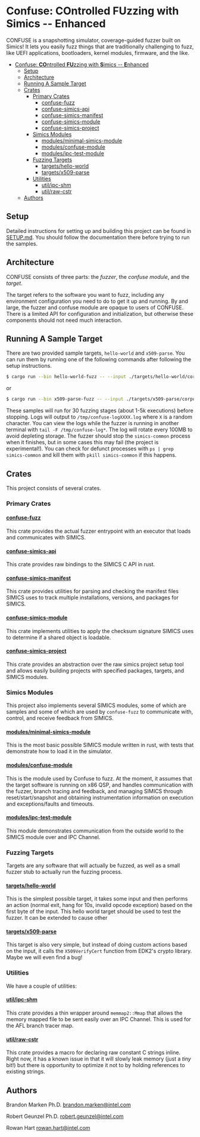 # Confuse: **CO**ntrolled **FU**zzing with **S**imics -- **E**nhanced

CONFUSE is a snapshotting simulator, coverage-guided fuzzer built on Simics! It lets you
easily fuzz things that are traditionally challenging to fuzz, like UEFI applications,
bootloaders, kernel modules, firmware, and the like.

- [Confuse: **CO**ntrolled **FU**zzing with **S**imics -- **E**nhanced](#confuse-controlled-fuzzing-with-simics----enhanced)
  - [Setup](#setup)
  - [Architecture](#architecture)
  - [Running A Sample Target](#running-a-sample-target)
  - [Crates](#crates)
    - [Primary Crates](#primary-crates)
      - [confuse-fuzz](#confuse-fuzz)
      - [confuse-simics-api](#confuse-simics-api)
      - [confuse-simics-manifest](#confuse-simics-manifest)
      - [confuse-simics-module](#confuse-simics-module)
      - [confuse-simics-project](#confuse-simics-project)
    - [Simics Modules](#simics-modules)
      - [modules/minimal-simics-module](#modulesminimal-simics-module)
      - [modules/confuse-module](#modulesconfuse-module)
      - [modules/ipc-test-module](#modulesipc-test-module)
    - [Fuzzing Targets](#fuzzing-targets)
      - [targets/hello-world](#targetshello-world)
      - [targets/x509-parse](#targetsx509-parse)
    - [Utilities](#utilities)
      - [util/ipc-shm](#utilipc-shm)
      - [util/raw-cstr](#utilraw-cstr)
  - [Authors](#authors)



## Setup

Detailed instructions for setting up and building this project can be found in
[SETUP.md](./docs/SETUP.md). You should follow the documentation there before trying
to run the samples.

## Architecture

CONFUSE consists of three parts: the *fuzzer*, the *confuse module*, and the *target*.

The target refers to the software you want to fuzz, including any environment
configuration you need to do to get it up and running. By and large, the fuzzer and
confuse module are opaque to users of CONFUSE. There is a limited API for configuration
and initialization, but otherwise these components should not need much interaction.

## Running A Sample Target

There are two provided sample targets, `hello-world` and `x509-parse`. You can run them
by running one of the following commands after following the setup instructions.

```sh
$ cargo run --bin hello-world-fuzz -- --input ./targets/hello-world/corpus --log-level TRACE --cycles 30
```

or

```sh
$ cargo run --bin x509-parse-fuzz -- --input ./targets/x509-parse/corpus --log-level TRACE --cycles 30
```

These samples will run for 30 fuzzing stages (about 1-5k executions) before stopping.
Logs will output to `/tmp/confuse-logXXXX.log` where `X` is a random character. You can
view the logs while the fuzzer is running in another
terminal with `tail -F /tmp/confuse-log*`. The log will rotate every 100MB to avoid
depleting storage. The fuzzer should stop the `simics-common` process when it finishes,
but in some cases this may fail (the project is experimental!). You can check for
defunct processes with `ps | grep simics-common` and kill them with
`pkill simics-common` if this happens.

## Crates

This project consists of several crates.

### Primary Crates

#### [confuse-fuzz](./confuse-fuzz/)

This crate provides the actual fuzzer entrypoint with an executor that loads and
communicates with SIMICS.

#### [confuse-simics-api](./confuse-simics-api/)

This crate provides raw bindings to the SIMICS C API in rust.

#### [confuse-simics-manifest](./confuse-simics-manifest/)

This crate provides utilities for parsing and checking the manifest files SIMICS uses
to track multiple installations, versions, and packages for SIMICS.

#### [confuse-simics-module](./confuse-simics-module)

This crate implements utilities to apply the checksum signature SIMICS uses to determine
if a shared object is loadable.

#### [confuse-simics-project](./confuse-simics-project/)

This crate provides an abstraction over the raw simics project setup tool and allows
easily building projects with specified packages, targets, and SIMICS modules.

### Simics Modules

This project also implements several SIMICS modules, some of which are samples and some
of which are used by `confuse-fuzz` to communicate with, control, and receive feedback
from SIMICS.

#### [modules/minimal-simics-module](./modules/minimal-simics-module/)

This is the most basic possible SIMICS module written in rust, with tests that
demonstrate how to load it in the simulator.

#### [modules/confuse-module](./modules/confuse-module/)

This is the module used by Confuse to fuzz. At the moment, it assumes that the target
software is running on x86 QSP, and handles communication with the fuzzer, branch
tracing and feedback, and managing SIMICS through reset/start/snapshot and obtaining
instrumentation information on execution and exceptions/faults and timeouts.

#### [modules/ipc-test-module](./modules/ipc-test-module/)

This module demonstrates communication from the outside world to the SIMICS module over
and IPC Channel.

### Fuzzing Targets

Targets are any software that will actually be fuzzed, as well as a small fuzzer stub
to actually run the fuzzing process.

#### [targets/hello-world](./targets/hello-world/)

This is the simplest possible target, it takes some input and then performs an action
(normal exit, hang for 10s, invalid opcode exception) based on the first byte of the
input. This hello world target should be used to test the fuzzer. It can be extended
to cause other 

#### [targets/x509-parse](./targets/x509-parse/)

This target is also very simple, but instead of doing custom actions based on the
input, it calls the `X509VerifyCert` function from EDK2's crypto library. Maybe
we will even find a bug!

### Utilities

We have a couple of utilities:

#### [util/ipc-shm](./util/ipc-shm/)

This crate provides a thin wrapper around `memmap2::Mmap` that allows the memory mapped
file to be sent easily over an IPC Channel. This is used for the AFL branch tracer map.

#### [util/raw-cstr](./util/raw-cstr/)

This crate provides a macro for declaring raw constant C strings inline. Right now, it
has a known issue in that it will slowly leak memory (just a *tiny* bit!) but there is
opportunity to optimize it not to by holding references to existing strings.

## Authors

Brandon Marken Ph.D.
brandon.marken@intel.com

Robert Geunzel Ph.D.
robert.geunzel@intel.com

Rowan Hart
rowan.hart@intel.com